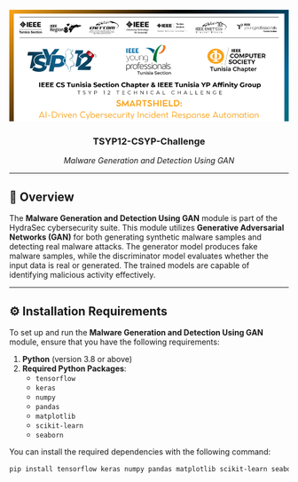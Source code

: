 <p align="center">
  <a href="" rel="noopener">
 <img src="/images/tsyp_img1.png" alt="Project logo"></a>
</p>
<h3 align="center">TSYP12-CSYP-Challenge
</h3>
<p align="center">
    <i>Malware Generation and Detection Using GAN</i>
</p>

---

## 📝 Overview
The **Malware Generation and Detection Using GAN** module is part of the HydraSec cybersecurity suite. This module utilizes **Generative Adversarial Networks (GAN)** for both generating synthetic malware samples and detecting real malware attacks. The generator model produces fake malware samples, while the discriminator model evaluates whether the input data is real or generated. The trained models are capable of identifying malicious activity effectively.

---

## ⚙️ Installation Requirements
To set up and run the **Malware Generation and Detection Using GAN** module, ensure that you have the following requirements:

1. **Python** (version 3.8 or above)
2. **Required Python Packages**:
   - `tensorflow`
   - `keras`
   - `numpy`
   - `pandas`
   - `matplotlib`
   - `scikit-learn`
   - `seaborn`

You can install the required dependencies with the following command:

```bash
pip install tensorflow keras numpy pandas matplotlib scikit-learn seaborn